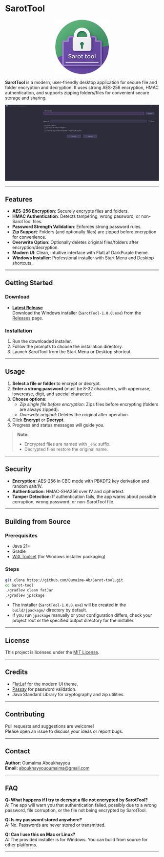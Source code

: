 # SarotTool

<p align="center">
  <img src="docs/logo.png" alt="SarotTool Logo" width="180"/>
</p>

**SarotTool** is a modern, user-friendly desktop application for secure file and folder encryption and decryption. It uses strong AES-256 encryption, HMAC authentication, and supports zipping folders/files for convenient secure storage and sharing.

![SarotTool Screenshot](docs/screenshot.png)

---

## Features

- **AES-256 Encryption**: Securely encrypts files and folders.
- **HMAC Authentication**: Detects tampering, wrong password, or non-SarotTool files.
- **Password Strength Validation**: Enforces strong password rules.
- **Zip Support**: Folders (and optionally files) are zipped before encryption for convenience.
- **Overwrite Option**: Optionally deletes original files/folders after encryption/decryption.
- **Modern UI**: Clean, intuitive interface with FlatLaf DarkPurple theme.
- **Windows Installer**: Professional installer with Start Menu and Desktop shortcuts.

---

## Getting Started

### Download

- **[Latest Release](https://github.com/Oumaima-Ab/Sarot-tool/releases/latest)**  
  Download the Windows installer (`SarotTool-1.0.0.exe`) from the [Releases](https://github.com/Oumaima-Ab/Sarot-tool/releases) page.

### Installation

1. Run the downloaded installer.
2. Follow the prompts to choose the installation directory.
3. Launch SarotTool from the Start Menu or Desktop shortcut.

---

## Usage

1. **Select a file or folder** to encrypt or decrypt.
2. **Enter a strong password** (must be 8-32 characters, with uppercase, lowercase, digit, and special character).
3. **Choose options**:
    - *Zip single file before encryption*: Zips files before encrypting (folders are always zipped).
    - *Overwrite original*: Deletes the original after operation.
4. Click **Encrypt** or **Decrypt**.
5. Progress and status messages will guide you.

> **Note:**  
> - Encrypted files are named with `_enc` suffix.  
> - Decrypted files restore the original name.

---

## Security

- **Encryption:** AES-256 in CBC mode with PBKDF2 key derivation and random salt/IV.
- **Authentication:** HMAC-SHA256 over IV and ciphertext.  
- **Tamper Detection:** If authentication fails, the app warns about possible corruption, wrong password, or non-SarotTool file.

---

## Building from Source

### Prerequisites

- Java 21+
- Gradle
- [WiX Toolset](https://wixtoolset.org/) (for Windows installer packaging)

### Steps

```sh
git clone https://github.com/Oumaima-Ab/Sarot-tool.git
cd Sarot-tool
./gradlew clean fatJar
./gradlew jpackage
```

- The installer (`SarotTool-1.0.0.exe`) will be created in the `build/jpackage/` directory by default.
- If you run `jpackage` manually or your configuration differs, check your project root or the specified output directory for the installer.

---

## License

This project is licensed under the [MIT License](LICENSE).

---

## Credits

- [FlatLaf](https://www.formdev.com/flatlaf/) for the modern UI theme.
- [Passay](https://www.passay.org/) for password validation.
- Java Standard Library for cryptography and zip utilities.

---

## Contributing

Pull requests and suggestions are welcome!  
Please open an issue to discuss your ideas or report bugs.

---

## Contact

**Author:** Oumaima Aboukhayyou  
**Email:** aboukhayyououmaima@gmail.com

---


## FAQ

**Q: What happens if I try to decrypt a file not encrypted by SarotTool?**  
A: The app will warn you that authentication failed, possibly due to a wrong password, file corruption, or the file not being encrypted by SarotTool.

**Q: Is my password stored anywhere?**  
A: No. Passwords are never stored or transmitted.

**Q: Can I use this on Mac or Linux?**  
A: The provided installer is for Windows. You can build from source for other platforms.

---
